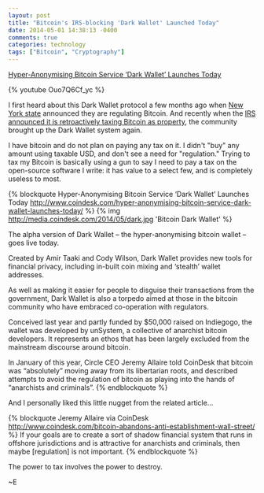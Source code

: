 ```yaml
---
layout: post
title: "Bitcoin's IRS-blocking 'Dark Wallet' Launched Today"
date: 2014-05-01 14:38:13 -0400
comments: true
categories: technology
tags: ["Bitcoin", "Cryptography"]
---
```

[Hyper-Anonymising Bitcoin Service ‘Dark Wallet’ Launches Today](http://www.coindesk.com/hyper-anonymising-bitcoin-service-dark-wallet-launches-today/)

{% youtube Ouo7Q6Cf_yc %}

I first heard about this Dark Wallet protocol a few months ago when [New York state](http://pando.com/2014/03/12/moving-on-up-bitcoin-gets-a-boost-as-new-york-opens-applications-for-virtual-currency-exchange-licenses/) announced they are regulating Bitcoin.  And recently when the [IRS announced it is retroactively taxing Bitcoin as property](http://www.breitbart.com/Big-Government/2014/04/03/IRS-Retroactively-Taxes-Bitcoin), the community brought up the Dark Wallet system again.

I have bitcoin and do not plan on paying any tax on it.  I didn't "buy" any amount using taxable USD, and don't see a need for "regulation."  Trying to tax my Bitcoin is basically using a gun to say I need to pay a tax on the open-source software I write: it has value to a select few, and is completely useless to most. 

{% blockquote Hyper-Anonymising Bitcoin Service ‘Dark Wallet’ Launches Today http://www.coindesk.com/hyper-anonymising-bitcoin-service-dark-wallet-launches-today/ %}
{% img http://media.coindesk.com/2014/05/dark.jpg 'Bitcoin Dark Wallet' %}

The alpha version of Dark Wallet – the hyper-anonymising bitcoin wallet – goes live today.

Created by Amir Taaki and Cody Wilson, Dark Wallet provides new tools for financial privacy, including in-built coin mixing and ‘stealth’ wallet addresses.

As well as making it easier for people to disguise their transactions from the government, Dark Wallet is also a torpedo aimed at those in the bitcoin community who have embraced co-operation with regulators.

Conceived last year and partly funded by $50,000 raised on Indiegogo, the wallet was developed by unSystem, a collective of anarchist bitcoin developers. It represents an ethos that has been largely excluded from the mainstream discourse around bitcoin.

In January of this year, Circle CEO Jeremy Allaire told CoinDesk that bitcoin was “absolutely” moving away from its libertarian roots, and described attempts to avoid the regulation of bitcoin as playing into the hands of “anarchists and criminals”.
{% endblockquote %}

And I personally liked this little nugget from the related article...

{% blockquote Jeremy Allaire via CoinDesk http://www.coindesk.com/bitcoin-abandons-anti-establishment-wall-street/ %}
If your goals are to create a sort of shadow financial system that runs in offshore jurisdictions and is attractive for anarchists and criminals, then maybe [regulation] is not important.
{% endblockquote %}

The power to tax involves the power to destroy.

~E
